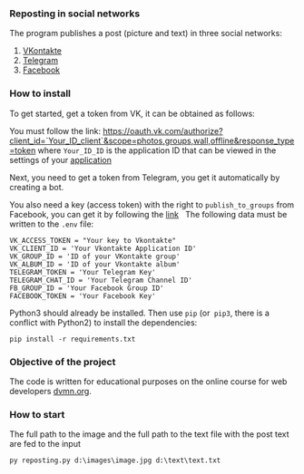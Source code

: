 ### Reposting in social networks
The program publishes a post (picture and text) in three social networks:
1. [VKontakte](https://vk.com/)
2. [Telegram](https://telegram.org/)
3. [Facebook](https://www.facebook.com/)


### How to install
To get started, get a token from VK, it can be obtained as follows:

You must follow the link: https://oauth.vk.com/authorize?client_id=`Your_ID_client`&scope=photos,groups,wall,offline&response_type=token
where `Your_ID_ID` is the application ID that can be viewed in the settings of your [application](https://vk.com/apps?act=manage)

Next, you need to get a token from Telegram, you get it automatically by creating a bot.

You also need a key (access token) with the right to `publish_to_groups` from Facebook, you can get it by following the [link](https://developers.facebook.com/tools/explorer/)
 
The following data must be written to the `.env` file:
```text
VK_ACCESS_TOKEN = "Your key to Vkontakte"
VK_CLIENT_ID = 'Your Vkontakte Application ID'
VK_GROUP_ID = 'ID of your VKontakte group'
VK_ALBUM_ID = 'ID of your Vkontakte album'
TELEGRAM_TOKEN = 'Your Telegram Key'
TELEGRAM_CHAT_ID = 'Your Telegram Channel ID'
FB_GROUP_ID = 'Your Facebook Group ID'
FACEBOOK_TOKEN = 'Your Facebook Key'
```

Python3 should already be installed.
Then use `pip` (or` pip3`, there is a conflict with Python2) to install the dependencies:
```
pip install -r requirements.txt
```


### Objective of the project

The code is written for educational purposes on the online course for web developers [dvmn.org](https://dvmn.org/).

### How to start

The full path to the image and the full path to the text file with the post text are fed to the input
```
py reposting.py d:\images\image.jpg d:\text\text.txt
```